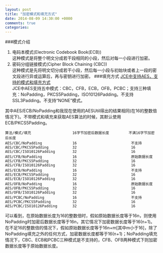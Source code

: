 ```yaml
---
layout: post
title: "加密模式和填充方式"
date: 2014-08-09 14:30:00 +0000
comments: true
categories: 
---
```


###模式介绍
1. 电码本模式(Electronic Codebook Book(ECB))    
这种模式是将整个明文分成若干段相同的小段，然后对每一小段进行加密。  
2. 密码分组链接模式(Cipher Block Chaining (CBC))    
这种模式是先将明文切分成若干小段，然后每一小段与初始块或者上一段的密文段进行异或运算后，再与密钥进行加密。
###填充方式
[JCE中支持AES，支持的模式和填充方式](http://blog.chinaunix.net/uid-196845-id-2788287.html)      
JCE中AES支持五中模式：CBC，CFB，ECB，OFB，PCBC；支持三种填充：NoPadding，PKCS5Padding，ISO10126Padding。不支持SSL3Padding。不支持“NONE”模式。
 
其中AES/ECB/NoPadding和我现在使用的AESUtil得出的结果相同(在16的整数倍情况下)。不带模式和填充来获取AES算法的时候，其默认使用ECB/PKCS5Padding。
 
    算法/模式/填充                   16字节加密后数据长度         不满16字节加密后长度
    AES/CBC/NoPadding              16                         不支持
    AES/CBC/PKCS5Padding           32                         16
    AES/CBC/ISO10126Padding        32                         16
    AES/CFB/NoPadding              16                         原始数据长度
    AES/CFB/PKCS5Padding           32                         16
    AES/CFB/ISO10126Padding        32                         16
    AES/ECB/NoPadding              16                         不支持
    AES/ECB/PKCS5Padding           32                         16
    AES/ECB/ISO10126Padding        32                         16
    AES/OFB/NoPadding              16                         原始数据长度
    AES/OFB/PKCS5Padding           32                         16
    AES/OFB/ISO10126Padding        32                         16
    AES/PCBC/NoPadding             16                         不支持
    AES/PCBC/PKCS5Padding          32                         16
    AES/PCBC/ISO10126Padding       32                         16
 
可以看到，在原始数据长度为16的整数倍时，假如原始数据长度等于16n，则使用NoPadding时加密后数据长度等于16n，其它情况下加密数据长度等于16(n+1)。在不足16的整数倍的情况下，假如原始数据长度等于16n+m[其中m小于16]，除了NoPadding填充之外的任何方式，加密数据长度都等于16(n+1)；NoPadding填充情况下，CBC、ECB和PCBC三种模式是不支持的，CFB、OFB两种模式下则加密数据长度等于原始数据长度。
